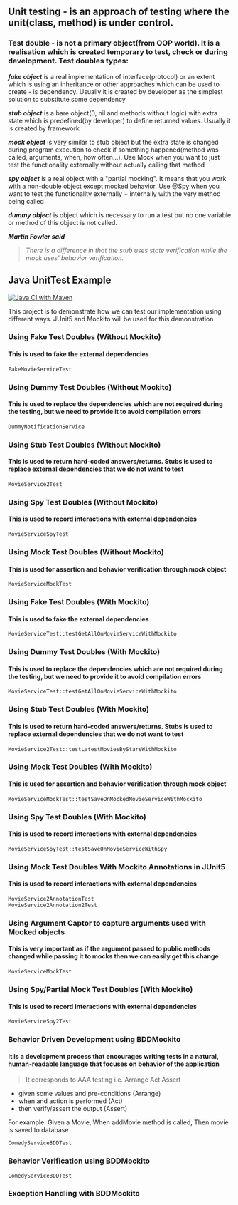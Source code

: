 ## Unit testing - is an approach of testing where the unit(class, method) is under control.

### Test double - is not a primary object(from OOP world). It is a realisation which is created temporary to test, check or during development. Test doubles types:

**_fake object_** is a real implementation of interface(protocol) or an extent which is using an inheritance or other
approaches which can be used to create - is dependency. Usually it is created by developer as the simplest solution to
substitute some dependency

**_stub object_** is a bare object(0, nil and methods without logic) with extra state which is predefined(by developer)
to define returned values. Usually it is created by framework

**_mock object_** is very similar to stub object but the extra state is changed during program execution to check if
something happened(method was called, arguments, when, how often...). Use Mock when you want to just test the
functionality externally without actually calling that method

**_spy object_** is a real object with a "partial mocking". It means that you work with a non-double object except
mocked behavior. Use @Spy when you want to test the functionality externally + internally with the very method being
called

**_dummy object_** is object which is necessary to run a test but no one variable or method of this object is not
called.

**_Martin Fowler said_**

> _There is a difference in that the stub uses state verification while the mock uses' behavior verification._

## Java UnitTest Example

[![Java CI with Maven](https://github.com/ashishsingh4u/java-unittest-examples/actions/workflows/maven.yml/badge.svg)](https://github.com/ashishsingh4u/java-unittest-examples/actions/workflows/maven.yml)

This project is to demonstrate how we can test our implementation using different ways. JUnit5 and Mockito will be used
for this demonstration

### Using Fake Test Doubles (Without Mockito)

#### This is used to fake the external dependencies

    FakeMovieServiceTest

### Using Dummy Test Doubles (Without Mockito)

#### This is used to replace the dependencies which are not required during the testing, but we need to provide it to avoid compilation errors

    DummyNotificationService

### Using Stub Test Doubles (Without Mockito)

#### This is used to return hard-coded answers/returns. Stubs is used to replace external dependencies that we do not want to test

    MovieService2Test

### Using Spy Test Doubles (Without Mockito)

#### This is used to record interactions with external dependencies

    MovieServiceSpyTest

### Using Mock Test Doubles (Without Mockito)

#### This is used for assertion and behavior verification through mock object

    MovieServiceMockTest

### Using Fake Test Doubles (With Mockito)

#### This is used to fake the external dependencies

    MovieServiceTest::testGetAllOnMovieServiceWithMockito

### Using Dummy Test Doubles (With Mockito)

#### This is used to replace the dependencies which are not required during the testing, but we need to provide it to avoid compilation errors

    MovieServiceTest::testGetAllOnMovieServiceWithMockito

### Using Stub Test Doubles (With Mockito)

#### This is used to return hard-coded answers/returns. Stubs is used to replace external dependencies that we do not want to test

    MovieService2Test::testLatestMoviesByStarsWithMockito

### Using Mock Test Doubles (With Mockito)

#### This is used for assertion and behavior verification through mock object

    MovieServiceMockTest::testSaveOnMockedMovieServiceWithMockito

### Using Spy Test Doubles (With Mockito)

#### This is used to record interactions with external dependencies

    MovieServiceSpyTest::testSaveOnMovieServiceWithSpy

### Using Mock Test Doubles With Mockito Annotations in JUnit5

#### This is used to record interactions with external dependencies

    MovieService2AnnotationTest
    MovieService2Annotation2Test

### Using Argument Captor to capture arguments used with Mocked objects

#### This is very important as if the argument passed to public methods changed while passing it to mocks then we can easily get this change

    MovieServiceMockTest

### Using Spy/Partial Mock Test Doubles (With Mockito)

#### This is used to record interactions with external dependencies

    MovieServiceSpy2Test

### Behavior Driven Development using BDDMockito

#### It is a development process that encourages writing tests in a natural, human-readable language that focuses on behavior of the application

> It corresponds to AAA testing i.e. Arrange Act Assert

* given some values and pre-conditions (Arrange)
* when and action is performed (Act)
* then verify/assert the output (Assert)

For example: Given a Movie, When addMovie method is called, Then movie is saved to database

    ComedyServiceBDDTest

### Behavior Verification using BDDMockito

    ComedyServiceBDDTest

### Exception Handling with BDDMockito

    